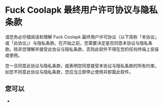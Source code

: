 # Fuck Coolapk 最终用户许可协议与隐私条款

请您务必仔细阅读和理解 Fuck Coolapk 最终用户许可协议（以下简称「本协议」或「此协议」）与隐私条款。在开始之前，您需要决定是否同意本协议与隐私条款。除非您理解并接受此协议与隐私条款，否则此软件不得在您的任何终端上安装或使用。

您一旦同意此协议与隐私条款，就表明您同意接受本协议与隐私条款的所有约束。如您不同意此协议与隐私条款，您应当立即停止使用并卸载此软件。

## 您可以

- 

